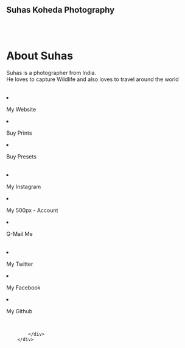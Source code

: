 
<body>
    <h2 class="header-text">Suhas Koheda Photography</h2>
    <br>
    <div >
        <div class="column">
          <img src="./profilephoto.jpg" alt="">
        </div> <br>
        <div class="column">
            <div>
                <h1 class="Main-Page-Headings">About Suhas</h1>
                <p class="Main-Page-Paragraphs">Suhas is a photographer from India. <br>He loves to capture Wildlife and also loves to travel around the world </p>
              </div> 
              <br>
              <div class="Social-Icons">
                <li><a class="active" href="https://bit.ly/skp-website" target="_blank"><img src="./Web-Icons/icons8-website-30.png" class="Nav-Icon" alt=""></a><p>My Website</p> </li>
                <li><a class="active" href="https://bit.ly/skp-prints" target="_blank"><img src="./Web-Icons/icons8-print-30.png" class="Nav-Icon" alt=""></a><p>Buy Prints</p> </li>
                <li><a class="active" href="https://bit.ly/skp-presets" target="_blank"><img src="./Web-Icons/icons8-dng-48.png" class="Nav-Icon" alt=""></a><p>Buy Presets</p> </li><br>
                <li><a class="active" href="https://bit.ly/skp-instagram" target="_blank"><img src="./Web-Icons/icons8-instagram.gif"  class="Nav-Icon" alt=""></a><p>My Instagram</p> </li>
                <li><a class="active" href="https://bit.ly/skp-500px" target="_blank"><img src="./Web-Icons/icons8-500px-32.png"  class="Nav-Icon" alt=""></a><p>My 500px - Account</p> </li>
                <li><a class="active" href="https://bit.ly/skp-mail"target="_blank"><img src="./Web-Icons/icons8-mail-24.png" class="Nav-Icon" alt=""></a> <p>G-Mail Me</p></li><br>
                <li><a class="active" href="#"target="_blank"><img src="./Web-Icons/icons8-twitter (1).gif" class="Nav-Icon" alt=""></a><p>My Twitter</p> </li>
                <li><a class="active" href="#"target="_blank"><img src="./Web-Icons/icons8-facebook-80.png" class="Nav-Icon" alt=""></a> <p>My Facebook</p></li>
                <li><a class="active" href="https://bit.ly/skp-github" target="_blank"><img src="./Web-Icons/icons8-github.gif" class="Nav-Icon" alt=""></a><p>My Github</p> </li><br>
               
            </div>
        </div>
</div>
</body>
</html>
